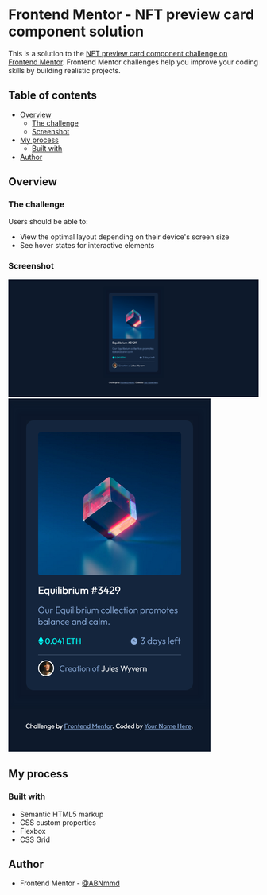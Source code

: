 # Frontend Mentor - NFT preview card component solution

This is a solution to the [NFT preview card component challenge on Frontend Mentor](https://www.frontendmentor.io/challenges/nft-preview-card-component-SbdUL_w0U). Frontend Mentor challenges help you improve your coding skills by building realistic projects. 

## Table of contents

- [Overview](#overview)
  - [The challenge](#the-challenge)
  - [Screenshot](#screenshot)
- [My process](#my-process)
  - [Built with](#built-with)
- [Author](#author)


## Overview

### The challenge

Users should be able to:

- View the optimal layout depending on their device's screen size
- See hover states for interactive elements

### Screenshot

![Desktop Screenshot](./screenshots/Desktop-Screenshot.png)
![Mobile Screenshot](./screenshots/Mobile-Screenshot.png)

## My process

### Built with

- Semantic HTML5 markup
- CSS custom properties
- Flexbox
- CSS Grid

## Author

- Frontend Mentor - [@ABNmmd](https://www.frontendmentor.io/profile/ABNmmd)
